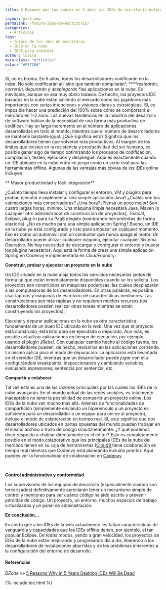 ```yaml
---
title: 5 Razones por las cuales en 5 años los IDEs de escritorio estarán muertos

layout: post.amp
permalink: /futuro-ides-de-escritorio/
categories:
  - Articulos
tags:
  - futuro de los ides de escritorio
  - IDES en la nube
  - IDES para internet
author: luzila
main-class: "articulos"
color: "#F57C00"
---
```

Sí, no es broma. En 5 años, todos los desarrolladores codificarán en la nube. No sólo codificarán allí sino que también compilarán*, *****testearán, correrán, depurarán y desplegarán* *las aplicaciones en la nube. Es inevitable, aunque no sea muy obvio todavía. De hecho, los proyectos IDE basados en la nube están saliendo al mercado como los jugadores más importantes con serias intenciones y visiones claras y estratégicas. Sí, es imposible hacer una predicción del 100% sobre cómo se comportará el mercado en 1-2 años. Las nuevas tendencias en la industria del desarrollo de software hablan de la necesidad de una forma más productiva de codificar. Hay un largo incremento en el número de aplicaciones desarrolladas en todo el mundo, mientras que el número de desarrolladores se mantiene bastante igual. ¿Qué significa esto? Significa que los desarrolladores tienen que volverse más productivos. Al margen de los limites que existen en la resistencia y productividad del ser humano, es posible ganar algo de tiempo optimizando los procesos de codificación, compilación, testeo, ejecución y despliegue. Aquí es exactamente cuando un IDE ubicado en la nube entra en juego como un serio rival para las herramientas offline. Algunas de las ventajas más obvias de los IDEs online incluyen:  

<!--ad-->


** Mayor productividad y fácil integración**

¿Cuánto tiempo lleva instalar y configurar el entorno, VM y plugins para probar, ejecutar e implementar una simple aplicación Java? ¿Cuáles son tus estimaciones más conservadoras? ¿Una hora? ¡Piensa un poco mejor! Son cuatro largas horas, mínimo. Una máquina limpia necesitará Java, Maven (o cualquier otro administrador de construcción de proyectos), Tomcat, Eclipse, plug-in para su PaaS elegido (nombrando herramientas de forma aleatoria). ¿No es mucho para una simple aplicación Spring? Bueno, un IDE en la nube ya está configurado y listo para empezar en cualquier momento. Eso es como un automóvil con un conductor que nunca apaga el motor. Un desarrollador puede utilizar cualquier máquina, ejecutar cualquier Sistema Operativo. No hay necesidad de descargar y configurar el entorno y buscar los plugins necesarios. Aquí está la forma de crear una simple aplicación Spring en Codenvy e implementarla en CloudFoundry:



**Construir, probar y ejecutar un proyecto en la nube**

Un IDE situado en la nube aloja todos los servicios necesarios juntos de forma tal que están inmediatamente disponibles cuando se los solicita. Los proyectos son construidos en máquinas poderosas, las cuales desplazarán a las computadoras de los desarrolladores. En otras palabras, es posible usar laptops y máquinas de escritorio de características mediocres. Las construcciones son más rápidas y no requieren muchos recursos (los desarrolladores pueden realizar otras tareas mientras se están construyendo los proyectos).

Ejecutar y depurar aplicaciones en la nube es otra caracteristica fundamental de un buen IDE ubicado en la web. Una vez que el proyecto está construido, está listo para ser ejecutado o depurado. Aún más, es posible actualizar aplicaciones en tiempo de ejecución, por ejemplo, usando el plugin JRebel. Con cualquier cambio hecho al código fuente, los desarrolladores pueden, de hecho, revisarlos en las aplicaciones corriendo. Lo mismo aplica para el modo de depuración. La aplicación está levantada en el servidor IDE, mientras que un desarrollador puede *jugar* con ella configurándole breakpoints, inspeccionando y cambiando variables, evaluando expresiones, sentencia por sentencia, etc.

**Compartir y colaborar**

Tal vez esta es una de las razones principales por las cuales los IDEs de la nube avanzarán. En el mundo actual de las redes sociales, es totalmente inaceptable no tener la posibilidad de compartir un proyecto online. Los IDEs de la nube van mucho más allá. Además de funcionalidades de compartición (simplemente enviando un hipervínculo a un proyecto es suficiente para un desarrollador o un equipo para unirse al proyecto), incluye el modo de colaboración en tiempo real. Sí, esto significa que dos desarrolladores ubicados en partes opuestas del mundo pueden trabajar en el mismo archivo o trozo de código simultáneamente. ¿Y qué podemos decir respecto a chatear directamente en el editor? Esto es completamente posible en el modo colaborativo que los principales IDEs de la nube del mercado tienen en su caja de herramientas (<a href="https://c9.io/" target="_blank">Cloud9 </a>tiene colaboración en tiempo real mientras que Codenvy está planeando incluirlo pronto). Aquí puedes ver la funcionalidad de colaboración en <a href="https://codenvy.com/" target="_blank">Codenvy</a>.



&nbsp;

**Control administrativo y conformidad**

Los supervisores de los equipos de desarrollo (especialmente cuando son tercerizados) definitivamente apreciarán tener un mecanismo simple de control y monitoreo para ver cuánto código ha sido escrito y prevenir pérdidas de código. Un proyecto, un entorno, muchos espacios de trabajo virtualizados y un panel de administración.

**En conclusión&#8230;**

Es cierto que a los IDEs de la web actualmente les faltan características de vanguardia y capacidades que los IDEs offline tienen, por ejemplo, el tan popular Eclipse. De todos modos, yendo a gran velocidad, los proyectos de IDEs de la nube están mejorando y progresando día a día, liberando a los desarrolladores de instalaciones aburridas y de los problemas inherentes a la configuración del entorno de desarrollo.

#### Referencias

*DZone* »» <a href="http://architects.dzone.com/articles/5-reasons-why-5-years-desktop" target="_blank">5 Reasons Why in 5 Years Desktop IDEs Will Be Dead</a>



{% include toc.html %}
